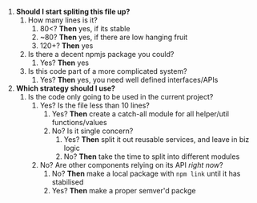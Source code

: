 
1. **Should I start spliting this file up?**
    1. How many lines is it?
        1.  80<? **Then** yes, if its stable
        1.  ~80? **Then** yes, if there are low hanging fruit
        1. 120+? **Then** yes
    1. Is there a decent npmjs package you could?
        1. Yes? **Then** yes
    1. Is this code part of a more complicated system?
        1. Yes? **Then** yes, you need well defined interfaces/APIs
1. **Which strategy should I use?**
    1. Is the code only going to be used in the current project?
        1. Yes? Is the file less than 10 lines?
            1. Yes? **Then** create a catch-all module for all helper/util functions/values
            1. No? Is it single concern?
                1. Yes? **Then** split it out reusable services, and leave in biz logic
                1. No? **Then** take the time to split into different modules
        1. No? Are other components relying on its API _right now_?
            1. No? **Then** make a local package with `npm link` until it has stabilised
            1. Yes? **Then** make a proper semver'd packge
